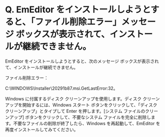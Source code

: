 # Q. EmEditor をインストールしようとすると、「ファイル削除エラー」メッセージ ボックスが表示されて、インストールが継続できません。

EmEditor をインストールしようとすると、次のメッセージ ボックスが表示されて、インストールが継続できません。

ファイル削除エラー：

C:\\WINDOWS\\Installer\\20291b87.msi.GetLastError:32。

Windows に付属するディスク クリーンアップを使用します。ディスク クリーンアップを開始するには、Windows スタート ボタンをクリックして、「ディスク クリーンアップ」とタイプして Enter を押します。\[システム ファイルのクリーンアップ\] ボタンをクリックして、不要なシステム ファイルを完全に削除します。不要なファイルの削除が終了したら、Windows を再起動して、EmEditor を再度インストールしてみてください。
